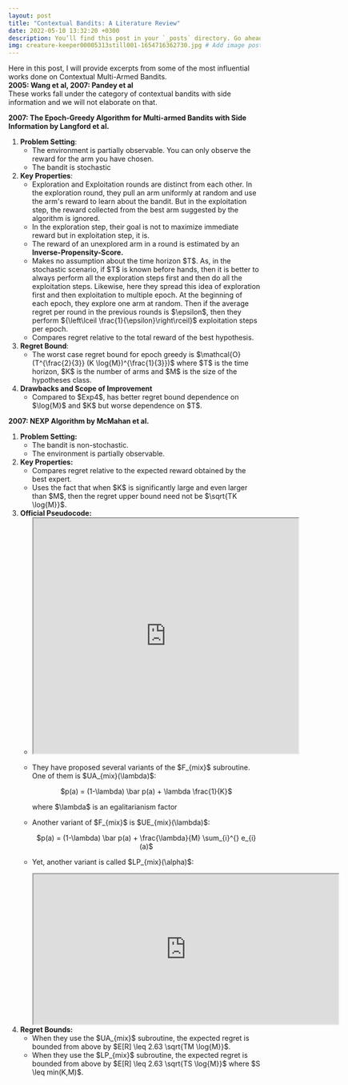 ```yaml
---
layout: post
title: "Contextual Bandits: A Literature Review"
date: 2022-05-10 13:32:20 +0300
description: You’ll find this post in your `_posts` directory. Go ahead and edit it and re-build the site to see your changes. # Add post description (optional)
img: creature-keeper00005313still001-1654716362730.jpg # Add image post (optional)
---
```


Here in this post, I will provide excerpts from some of the most influential works done on Contextual Multi-Armed Bandits.      
<strong> 2005: Wang et al, 2007: Pandey et al </strong>   
These works fall under the category of contextual bandits with side information and we will not elaborate on that.

<strong> 2007: The Epoch-Greedy Algorithm for Multi-armed Bandits with Side Information by Langford et al. </strong>
<ol>
  <li><strong>Problem Setting</strong>: 
    <ul>
      <li>The environment is partially observable. You can only observe the reward for the arm you have chosen.</li>
      <li>The bandit is stochastic</li>
    </ul>
  </li>
  <li><strong>Key Properties</strong>: 
    <ul>
      <li> Exploration and Exploitation rounds are distinct from each other. In the exploration round, they pull an arm uniformly at random and use the arm's reward to learn about the bandit. But in the exploitation step, the reward collected from the best arm suggested by the algorithm is ignored.</li>
      <li> In the exploration step, their goal is not to maximize immediate reward but in exploitation step, it is. </li>
      <li> The reward of an unexplored arm in a round is estimated by an <strong>Inverse-Propensity-Score.</strong> </li>
      <li> Makes no assumption about the time horizon $T$. As, in the stochastic scenario, if $T$ is known before hands, then it is better to always perform all the exploration steps first and then do all the exploitation steps. Likewise, here they spread this idea of exploration first and then exploitation to multiple epoch. At the beginning of each epoch, they explore one arm at random. Then if the average regret per round in the previous rounds is $\epsilon$, then they perform ${\left\lceil \frac{1}{\epsilon}\right\rceil}$ exploitation steps per epoch.</li> 
      <li> Compares regret relative to the total reward of the best hypothesis. </li>
    </ul>
  </li>
  
  <li><strong>Regret Bound</strong>:
  <ul>
    <li> The worst case regret bound for epoch greedy is $\mathcal{O}(T^{\frac{2}{3}} (K \log{M})^{\frac{1}{3}})$ where $T$ is the time horizon, $K$ is the number of arms and $M$ is the size of the hypotheses class.</li>
  </ul>
  </li>
  <li><strong> Drawbacks and Scope of Improvement </strong>
    <ul>
      <li> Compared to $Exp4$, has better regret bound dependence on $\log{M}$ and $K$ but worse dependence on $T$.</li>
    </ul>
  </li>
</ol>

<strong> 2007: NEXP Algorithm by McMahan et al. </strong>
<ol>
  <li>
    <strong>Problem Setting:</strong>
    <ul>
      <li>The bandit is non-stochastic.</li>
      <li>The environment is partially observable.</li>
    </ul>
  </li>
  <li>
    <strong>Key Properties:</strong>
    <ul>
      <li> Compares regret relative to the expected reward obtained by the best expert. </li>
      <li> Uses the fact that when $K$ is significantly large and even larger than $M$, then the regret upper bound need not be $\sqrt{TK \log{M}}$.</li>
    </ul>
  </li>
  <li><strong>Official Pseudocode:</strong>
    <ul>
   <li><iframe src="https://drive.google.com/file/d/1D_E_NI61Nf3wazulFlMAxFChdAJi2cHR/preview" width="530" height="470" allow="autoplay"></iframe></li>
      <li> <p>They have proposed several variants of the $F_{mix}$ subroutine. One of them is $UA_{mix}(\lambda)$:</p>         
        <center>$p(a) = (1-\lambda) \bar p(a) + \lambda \frac{1}{K}$</center>
        <p> where $\lambda$ is an egalitarianism factor </p>
      </li>
      <li> <p> Another variant of $F_{mix}$ is $UE_{mix}(\lambda)$:</p>
        <center>$p(a) = (1-\lambda) \bar p(a) + \frac{\lambda}{M} \sum_{i}^{} e_{i}(a)$</center>
      </li>
      <li> <p> Yet, another variant is called $LP_{mix}(\alpha)$:</p>
        <iframe src="https://drive.google.com/file/d/1bAFLfdoX1zT5qoFCUujUKh7tX5ecKBoX/preview" width="610" height="300" allow="autoplay"></iframe>
      </li>
    </ul>
  </li>
  <li><strong>Regret Bounds:</strong>
    <ul>
      <li>
        When they use the $UA_{mix}$ subroutine, the expected regret is bounded from above by $E[R] \leq 2.63 \sqrt{TM \log{M}}$.
      </li>
      <li>
        When they use the $LP_{mix}$ subroutine, the expected regret is bounded from above by $E[R] \leq 2.63 \sqrt{TS \log{M}}$ where $S \leq min(K,M)$.
      </li>
    </ul>
  </li>
</ol>
